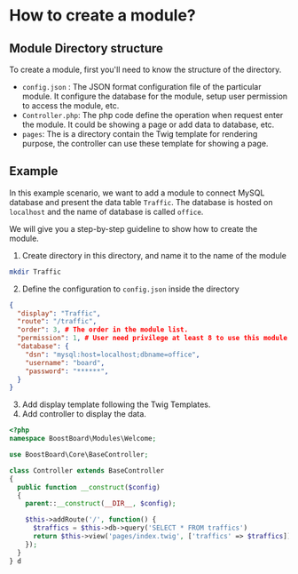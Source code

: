 # How to create a module?

## Module Directory structure

To create a module, first you'll need to know the structure of the directory.

- `config.json` : The JSON format configuration file of the particular module. It configure the database for the module, setup user permission to access the module, etc.
- `Controller.php`: The php code define the operation when request enter the module. It could be showing a page or add data to database, etc.
- `pages`: The is a directory contain the Twig template for rendering purpose, the controller can use these template for showing a page.

## Example

In this example scenario, we want to add a module to connect MySQL database and present the data table `Traffic`. The database is hosted on `localhost` and the name of database is called `office`.

We will give you a step-by-step guideline to show how to create the module.

1. Create directory in this directory, and name it to the name of the module
```bash
mkdir Traffic
```

2. Define the configuration to `config.json` inside the directory
```json
{
  "display": "Traffic",
  "route": "/traffic",
  "order": 3, # The order in the module list.
  "permission": 1, # User need privilege at least 8 to use this module.
  "database": {
    "dsn": "mysql:host=localhost;dbname=office",
    "username": "board",
    "password": "******",
  }
}
```

3. Add display template following the Twig Templates.
4. Add controller to display the data.
```php
<?php
namespace BoostBoard\Modules\Welcome;

use BoostBoard\Core\BaseController;

class Controller extends BaseController
{
  public function __construct($config)
  {
    parent::__construct(__DIR__, $config);

    $this->addRoute('/', function() {
      $traffics = $this->db->query('SELECT * FROM traffics')
      return $this->view('pages/index.twig', ['traffics' => $traffics]);
    });
  }
} d
```
